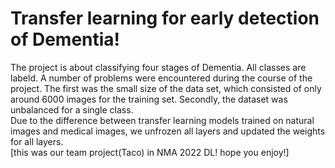 # Transfer learning for early detection of Dementia!
The project is about classifying four stages of Dementia. All classes are labeld.
A number of problems were encountered during the course of the project. The first was the small size of the data set, which consisted of only around 6000 images for the training set. Secondly, the dataset was unbalanced for a single class.\
Due to the difference between transfer learning models trained on natural images and medical images, we unfrozen all layers and updated the weights for all layers.\
[this was our team project(Taco) in NMA 2022 DL! hope you enjoy!]
